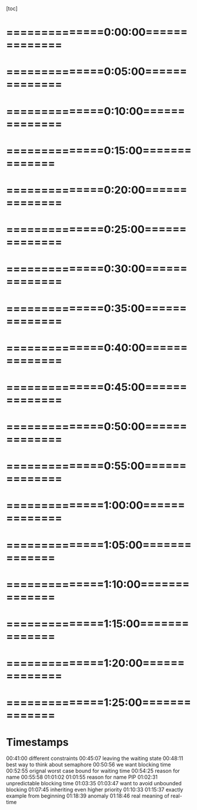 <!-- /home/areo/Videos/Einführung_in_Embedded_Systems/Introduction_to_ESE_2022_12_13_08_14_17-H__Pd4GYm6s.mp4 -->
<!-- /home/areo/Videos/Einführung_in_Embedded_Systems/_Introduction_to_ESE_2022_12_13_08_14_17-H__Pd4GYm6s_imgs -->
<!-- /home/areo/.config/mpv/mpv.conf -->
[toc]
# ==============0:00:00==============
<!-- - `00:00:00`: the. -->
<!-- - `00:00:20`: the. -->
<!-- - `00:00:40`: the. -->
<!-- - `00:01:00`: the. -->
<!-- - `00:01:20`: the. -->
<!-- - `00:01:40`: the. -->
<!-- - `00:02:02`: recording in progress the morning. -->
<!-- - `00:02:11`: the welcome to the east a lecturer isn't embedded systems will finish a rhythm scheduling today and start with the ship's owner shared shared resources. -->
<!-- - `00:02:24`: the brief announcement next week i can only give the lecture virtually on soon i cannot be here in cyborg next week. -->
<!-- - `00:02:35`: so i will post the same link on an alias. -->
<!-- - `00:02:39`: next monday at the latest one. -->
<!-- - `00:02:43`: and exercises and i had a chat with the the tutors and they reported that there's very little time to or there's not enough time to discuss the solutions and also go through the task of the next exercise sheet so we will no longer introduce the next exercise. -->
<!-- - `00:03:03`: sheet but we will of course. -->
<!-- - `00:03:05`: go through the the solutions and you can you can ask questions. -->
<!-- - `00:03:10`: also we had to look at the overall schedule and it just makes more sense to not have an exercise today but rather shifted to next week and i posted this analysis last night and was on the forum. -->
<!-- - `00:03:23`: i saw no exercise today and next we will discuss the solutions of the fourth exercise sheet and to solve these exercises are some of the tasks on the fourth exercise sheet you need the material that i'm only going to present today so yeah. -->
<!-- - `00:03:41`: right so that's the plan for for next week so next week tuesday morning lecture only on zoom but the exercise of course will take place in presence with the usual recording an online stream in the afternoon next week. -->
<!-- - `00:03:56`: okay so so much about organization we still have to finish one chapter on scheduling we already discussed or one lecture about a pair of class scheduling we looked at the earliest deadline you are listed and first within and without president's constraints and last week will. -->
<!-- - `00:04:16`: looked at scheduling of carrier dick tests and when the deadlines are equal to the periods. -->
<!-- - `00:04:24`: which we also called implicit deadlines looked at rate monitoring scheduling and so it is like a special case and more generally one can do deadly monotony scheduling if the deadlines are also allowed to be less than period. -->
<!-- - `00:04:38`: and of course zdf is applicable to both involve situations. -->
<!-- - `00:04:45`: grind saw the more realistic task and in actually the real embedded systems is that you have a mix of these tasks so typically you have some interrupts and. -->
<!-- - `00:04:59`: to react to external events so these are event driven and then trigger a periodic test so you you may not know when these tasks actually or when these events arrive and the stars execute but very often you also have periodic tasks to do sensing control of that are based on strictly a periodic timer. -->
# ==============0:05:00==============
<!-- - `00:05:18`: us to ensure the correctness of the system for example. -->
<!-- - `00:05:22`: so we have to deal with with mixed assets that feature both of these types of tasks. -->
<!-- - `00:05:29`: and just here for a definition and there are two subtypes are important types of a periodic task one of them is a sporadic task and the other one is is what does a film from task and a sporadic task is one where we actually can make an assumption on on the or arrival of these of these. -->
<!-- - `00:05:49`: the events. -->
<!-- - `00:05:52`: so as we said a periodic task and arrives and this was the arrival of a task they can arrive at any time. -->
<!-- - `00:06:00`: but sometimes we are lucky and can make an assumption all we know in which environment we are going to operate so we can for example say what is the minimum distance between two consecutive events as two consecutive arises of and a periodic task and if we can define. -->
<!-- - `00:06:19`: such a lower balance on the inter arrival time. -->
<!-- - `00:06:23`: or equivalently that's the sort of an upper bound on the maximum rate of task occurrence. -->
<!-- - `00:06:31`: then we can come up with an offline guarantee up to schedule such products such sporadic trust. -->
<!-- - `00:06:40`: if we are unlucky and we cannot guarantee such a lower bound on the inter arrival time then yes we can hope for is that one such a task arrives. -->
<!-- - `00:06:52`: we can check online can i schedule the corresponding computation of this task and if so i will accept the request and executed if not i will just reject it. -->
<!-- - `00:07:06`: so you are playing guarantee if you have sexual or bond if you don't have such a law boned you can just when one such a task arrives you can execute and schedule ability tests or would you answer called an online acceptance test to check if i can accept and execute this. -->
<!-- - `00:07:26`: task instance. -->
<!-- - `00:07:28`: in order to meet etc. -->
<!-- - `00:07:30`: okay so and in in general as usual if you would like to meet all the time and constraints of the very critical tasks so these could be periodic tasks with time constraints but also a priori task the timing constraints i would like to make sure that all the same constraints of these really critical tasks are being met while trying to do the best i can. -->
<!-- - `00:07:50`: then for all the remaining dust what does it mean it means that i would like to provide an small average response time for soft and real time since so i'm trying to execute them as soon as possible without any any guarantees so that's the overall of objective of these either. -->
<!-- - `00:08:10`: ribbons that we are going to look at. -->
<!-- - `00:08:14`: okay some just for completeness and brief list of assumptions we will look at only at the tasks where the deadline is equal to the period. -->
<!-- - `00:08:24`: all periodic tasks arrive at time zero. -->
<!-- - `00:08:28`: when you boot up the system rains and then things start. -->
<!-- - `00:08:34`: a periodic tests we don't know when they arrive. -->
<!-- - `00:08:40`: but we know what is the computation time of this apparent house so this is something that that you will have to know song one such a task arrive arrives you have to know what is the execution time what's the worst case execution time what we do know when they arrive and all the tasks are fully preemptive. -->
<!-- - `00:09:00`: okay so very simple affair scheme tool to schedule a periodic and a periodic classes what we already looked at some of the previous lectures called becker on scheduling. -->
<!-- - `00:09:11`: so we assumed that all periodic tests are scheduled using red monitoring scheduling. -->
<!-- - `00:09:17`: and whenever the processor has some free time it checks whether there are any a product tasks and schedules them in the background. -->
<!-- - `00:09:30`: so whenever the processor is not busy processing hyper high priority periodic task we have to meet all the all the timing constraints the process can be used to execute a periodic task so here's a very simple example we have two periodic tasks. -->
<!-- - `00:09:50`: the first one as a period of six six x ray so this is the higher priority task because it has a lower period than than the other times to talk to which has a period of ten. -->
# ==============0:10:00==============
<!-- - `00:10:03`: to write my twenty scheduling the tasks of the shortest period good sized varieties of to one has to expert. -->
<!-- - `00:10:10`: until one has an execution time of two and tofu as an execution time of force and as we said they all arrive at the same time at time zero. -->
<!-- - `00:10:20`: so of course the higher priority task is the process of the first that executes for two time units then the who gets the processor executes for. -->
<!-- - `00:10:29`: for ten minutes in the meantime and how tour and a periodic task has arrived so this is the arrival of an apiary task in here this little number this one indicates that this pass has an execution time of one time. -->
<!-- - `00:10:44`: here it has an execute a multiple times. -->
<!-- - `00:10:48`: okay now we can just check so how how does the schedule evolve so he told toi executes four four time units then at the time six when touch was finished the next the second instance of task for one has already arrived saw this task gets the processor and it executes afterwards however desert get. -->
<!-- - `00:11:08`: there's a gap of two time units between time aids and time tim and this time is now used by veterans scheduling to process this a periodic. -->
<!-- - `00:11:21`: then it continues like this here we have another arrival it could arrive later but here in this example it's it's at time twelfth and it needs to dominance to execute then one needs to look clear when is the next gap in the schedule and it is here between sixteen and eighteen which is. -->
<!-- - `00:11:38`: just sufficient to serve as a periodic task so in this way we can very easily handle both periodic and impurity tests on the advantage of this scheme is that it's simple to understand and also very easy and easy to implement what you have to do in your implementation is basically to have to. -->
<!-- - `00:11:58`: task queues one for for the periodic task. -->
<!-- - `00:12:02`: that are surfed using rate monotonic scheduling and you have another cube of the period us so when there's an event that triggers an interrupt you put the task into this queue. -->
<!-- - `00:12:14`: and it doesn't really matter in which order your he will serve these taxes could be first come first serve or whatever. -->
<!-- - `00:12:23`: right and whenever the cpu is free your check is there's something in this cure and you execute. -->
<!-- - `00:12:31`: and what is also very nice is that the scheme doesn't change at all the execution of the periodic task so it doesn't change. -->
<!-- - `00:12:39`: when these tas stardom when they finish is just when the processes feed you use it. -->
<!-- - `00:12:46`: so these are the advantages that the disadvantages is that the response time of the periodic apiary task can be extremely long so there might be very very little gaps in the schedule if you have a lot of periodic tasks executed with a high computation load you may get every hundred time units. -->
<!-- - `00:13:05`: just an example one free time unit to serve and in a periodic request so these requests may then have to wait up to one hundred time units until they are actually searched. -->
<!-- - `00:13:17`: so that's that's a disadvantage you'll have get very long response names for these events. -->
<!-- - `00:13:26`: so to improve on this. -->
<!-- - `00:13:29`: people looked at many many other schemes that were just going to look at two more of the schemes in which are also quite intuitive and simple to understand and the idea of the of the of the pointing server is essentially to define an artificial periodic task so you have your usual periodic. -->
<!-- - `00:13:48`: last in the system and we defined one more task. -->
<!-- - `00:13:53`: and when this task gets the processor the task pilots or checks whether there are any pending a paired requests and if the and if there are any pending requests and that the computation time that is allocated to this task is used to serve these air periodic. -->
<!-- - `00:14:13`: request so this is essentially what is also written year and a bit more verbose way so we introduce a special task it's called polyester task ps and the name calling just comes from the cave when this task gets the processor it pilots it checks whether there any pending a periodic requests. -->
<!-- - `00:14:33`: as in this task is scheduled or has a has a given period tears. -->
<!-- - `00:14:40`: and it has a computation time cs and this computation time series this is essentially the budget or the capacity of this server. -->
<!-- - `00:14:48`: so how much of the processing times. -->
<!-- - `00:14:52`: am i am willing to dedicate to a periodic task. -->
<!-- - `00:14:58`: okay and this this task and all the other period carcillo system are just scheduled equally using redmond and twenty schedule. -->
# ==============0:15:00==============
<!-- - `00:15:10`: and the very nice thing is that this ts the period of this falling server task can be used or can be adjusted depending on the application requirements so i may have i may want my a periodic requests my events are handled within a certain time you a time interval. -->
<!-- - `00:15:28`: on average i can choose this this period depending on this requirement. -->
<!-- - `00:15:38`: so advantages it approves average response time and disadvantages is that you may also you will you still have to wait until this server task scheduled saw let's look at an example and everything will become much more clear so it's and again we have to pay. -->
<!-- - `00:15:55`: great task now a slightly different parameter sought to task to one as an execution time of one and a period of four. -->
<!-- - `00:16:03`: and to tour and executing him have for too little longer and. -->
<!-- - `00:16:09`: a period of six sought to once again our highest priority task and now we introduce one more period task our polling silver task yes and we assign it a budget or computation time of two end a period of five. -->
<!-- - `00:16:29`: so when you just look at at the period one has four to two her six and this peninsula has has five so this p s has has an intermediate priority and it has an intimate so it has a lower priority than to one but it has a higher priority than top two. -->
<!-- - `00:16:46`: and this task is now scheduled so all these these three tasks for one to two and this one ps task on our scheduled using rate monotonic scheduling. -->
<!-- - `00:16:57`: all this task arrive at time zero as we said in the beginning. -->
<!-- - `00:17:02`: and which one gets the processor the highest priority task and this is in this case to one because it has the lord's appearance or to one executes afterwards the peninsula task is to process them but here at this point in time no if a periodic requests have arrived saw the tire. -->
<!-- - `00:17:22`: task just suspends itself and says oh okay i don't have anything to do. -->
<!-- - `00:17:27`: please use the cpu for the other periodic task so this is what happens here at time one. -->
<!-- - `00:17:34`: it could execute for two time units but it says no i'm not going to execute because there are no pending there no. -->
<!-- - `00:17:43`: a periodic task spin and therefore to to get the process and executes. -->
<!-- - `00:17:50`: now we have an arrival here of a periodic requests with the computational demand of two timers. -->
<!-- - `00:17:59`: but. -->
<!-- - `00:18:04`: this one here. -->
<!-- - `00:18:07`: needs to execute first. -->
<!-- - `00:18:12`: and no it is here we have the arrival of the second insert of taiwan. -->
<!-- - `00:18:19`: and then here the second instance of the pulling to the task arrives so here at at this point in time the cpu is dedicated to this bs task. -->
<!-- - `00:18:30`: and now it sees okay i need to execute something for two time units so it does exactly this it uses all it's capacity to serve the pending a product request. -->
<!-- - `00:18:45`: right and then the whole thing here a continuous year we have a new arrival. -->
<!-- - `00:18:51`: and this actually leads to him too in preemption it leads to an unknown this one vessel it does when listening to a branch near we have a preemption because the one preamps to two and afterwards. -->
<!-- - `00:19:04`: this one here gets again the processor and be served as a project request. -->
<!-- - `00:19:10`: again here note that this a periodic request only has a computation and demand of one time and so the cpu executes here at this point in time for one time unit. -->
<!-- - `00:19:22`: to serve as a periodic request but afterwards it says i'm done with the processing and it yep. -->
<!-- - `00:19:34`: all. -->
<!-- - `00:19:35`: the us was. -->
<!-- - `00:19:47`: which a periodic request. -->
<!-- - `00:19:52`: this one here this morning. -->
# ==============0:20:00==============
<!-- - `00:20:04`: oh yeah but it is only served here when this parody task that the p s task is again activated. -->
<!-- - `00:20:14`: this. -->
<!-- - `00:20:15`: this task here at the bottom this is our our server task and it is activated with a period of fire. -->
<!-- - `00:20:27`: so this a product request definitely has to wait until the task is again inserted into the reticule and it gets the processor then it is ok i have something to execute. -->
<!-- - `00:20:44`: yes in this task of course can also be interrupted so this is what i wanted to say so here at this point in time there's another pending request this server task gets the processor it starts to execute this a product request with a demand of two time units but right in the middle the higher priority task to one is again activate. -->
<!-- - `00:21:03`: it's sort preempts this ps task. -->
<!-- - `00:21:06`: execute someone and then only after once you can finish. -->
<!-- - `00:21:11`: okay so this is the the polling server so as you can see it improve it i think if you think about it the more you can see that this will definitely improve the average response time compared to baker on scheduling we now have this t as parameter to take into account all application requirements but we still have. -->
<!-- - `00:21:30`: to wait here this request here that arrives still has to wait until. -->
<!-- - `00:21:38`: there's plenty of us actually. -->
<!-- - `00:21:41`: is activated activated again. -->
<!-- - `00:21:44`: in terms of scheduled ability analysis when you'll remember we had such a such a formula and an efficient skating ability test for our him and this can be straightforward the extended so we now have one more task so instead of interest we have endless one task. -->
<!-- - `00:22:01`: which is just plucked into the right side of this of this formula and here on the left side we have a have a higher utilization so this is the utilization of our normal periodic task and we just have to add dear processor utilization of the server task. -->
<!-- - `00:22:17`: so yeah this way we get one sufficient skill independent test. -->
<!-- - `00:22:25`: okay so. -->
<!-- - `00:22:29`: this was about and now let's let's round it let's get get to this one this point that we may have a firm task. -->
<!-- - `00:22:48`: so at some point in time some a parodic request arrives and we now need to check online at this time instance where we can accept what i have to reject this apparently quick request and we have to rejected if we cannot schedule. -->
<!-- - `00:23:04`: the computation of this task within within it's deadline. -->
<!-- - `00:23:09`: and when can we actually accept such a such a task warrior what is the schedule ability or condition and if we assume that the that that the computation time of this a priority request year which is called c a on on the slayer so if if this computation time. -->
<!-- - `00:23:29`: is less than or equal to the budget of the server. -->
<!-- - `00:23:33`: which means that once the. -->
<!-- - `00:23:37`: so this year means so. -->
<!-- - `00:23:41`: this means that once the the task is the processor it can it can completely if serve it can fully serve the periodic requests within one activation. -->
<!-- - `00:23:54`: then it is it is very clear that in the worst case. -->
<!-- - `00:24:00`: one of her daughters. -->
<!-- - `00:24:05`: so let's say this is the periodic our periodic server task ps rain. -->
<!-- - `00:24:12`: and in the worst case this a periodic request year arrives just after this this peninsula task. -->
<!-- - `00:24:23`: it has suspended itself man so here the task gets to cpu the server task but it sees there is no air periodic requests pending so just freeze freeze the procession. -->
<!-- - `00:24:37`: remember this this happened here attainments this one. -->
<!-- - `00:24:42`: so it says i don't have anything to execute and shortly afterwards this a periodic request arrives then we have to wait. -->
<!-- - `00:24:53`: for one entire period of this summer task. -->
<!-- - `00:24:59`: until it can be served. -->
# ==============0:25:00==============
<!-- - `00:25:02`: and in the worst case it sir. -->
<!-- - `00:25:06`: in in the worst case we have to. -->
<!-- - `00:25:10`: yeah we have to wait for godot know exactly when it's actually going to execute so in the worst case it just executes you. -->
<!-- - `00:25:18`: so it it it's another. -->
<!-- - `00:25:22`: yes. -->
<!-- - `00:25:25`: right so so this this polling center task could be delayed or blocked. -->
<!-- - `00:25:29`: by some a higher priority task and it's blocked unto him. -->
<!-- - `00:25:38`: saw in the worst case it can take this along with her. -->
<!-- - `00:25:49`: and therefore the skating ability is guaranteed if this condition is holds close to the deadline is less than or equal. -->
<!-- - `00:25:57`: so if the deadline is sometime here after tunes. -->
<!-- - `00:26:11`: then i can execute. -->
<!-- - `00:26:14`: this or surface a periodic requests within the venus timing string. -->
<!-- - `00:26:19`: now here is slightly more complex formula if the computation time of this a periodic request is higher than the silver budget. -->
<!-- - `00:26:29`: which means i need multiple instances of the silver task to fully serve the impurity request in this case i still need to wait in the worst case one entire period but then i need multiple instances of the tasks. -->
<!-- - `00:26:46`: who serve one parent request. -->
<!-- - `00:26:50`: and how many instances of this tasks of it as anita can be convoluted can be computed like this see a debate in the ceiling. -->
<!-- - `00:27:00`: times the period of the task. -->
<!-- - `00:27:06`: and again this is only as sufficient and i will add this to the science it's only a sufficient skating ability condition because you don't know when exactly it's going to be solved. -->
<!-- - `00:27:17`: okay so this was so just to recap. -->
<!-- - `00:27:22`: we introduced an artificial periodic task with a given budget and period that serves a periodic requests when something has been so this is one way to do it and to reduce the. -->
<!-- - `00:27:37`: average response time but as we said in the worst case you still have to wait quite some time until. -->
<!-- - `00:27:45`: these requests i actually served. -->
<!-- - `00:27:49`: and there's nowhere the last item that we are going to look at is called total bandwidth server and in one sentence the main goal or idea of this algorithm is stood one is to dedicate the the processor or like the full bandwidth of the server to the processor immediately off. -->
<!-- - `00:28:08`: after the arrival of such an impurity request saw salih you're you're trying to serve this a periodic request as soon as possible so you need you don't have to wait until the year you're trying to executed as soon as possible so that is the very high level idea of this total. -->
<!-- - `00:28:29`: bandwidth so and it's called totaled and the surfer because you are trying to give the total denver the full capacity of this of the server of the server task tool to the a periodic request. -->
<!-- - `00:28:42`: and here we are not no longer looking at red monotony scattered them we are looking at cdf so tasks are being scheduled using edi ef and when in a periodic request arrives when the cave impurity can request arise we assign it. -->
<!-- - `00:29:00`: a certain deadline and the stair landing is computed using this this former i will explain the formula later. -->
<!-- - `00:29:11`: so whenever such a request arrives here let's start over from the menu. -->
<!-- - `00:29:27`: requests arise when a certain computation time. -->
<!-- - `00:29:31`: see snake hair. -->
<!-- - `00:29:34`: ck suitcase could get some sleep. -->
<!-- - `00:29:38`: and then we compute. -->
<!-- - `00:29:42`: what should be the absolute death deadline of this ask using the formula. -->
<!-- - `00:29:52`: and this request is then inserted into the ridicule like any other task in the process of schedules distance using the earliest loafers to either of them. -->
# ==============0:30:00==============
<!-- - `00:30:10`: again now instead of having a sort of server budget. -->
<!-- - `00:30:16`: oh which was crunchier we called it a t tier people what was see us right see us here we are soldiers was like an absolute number antagonists you we have utilization factor. -->
<!-- - `00:30:30`: a fraction of processor time that is. -->
<!-- - `00:30:34`: available for for serving a product has caught us. -->
<!-- - `00:30:39`: okay so that's basically all or request the rice you compute the deadline on online on the flyer and then the task is handled like any other task in the system using alias. -->
<!-- - `00:30:56`: yeah and this this can be easily implemented with very low overhead and yup it's sort of tries to serve these a product requests or is it sort of leads to the fact that this a product requests are served as soon as possible and it can massively reduce the average response time that's that. -->
<!-- - `00:31:13`: dear that's the main advantage so let's let's look at a concrete example so we have two periodic tasks to one in toronto. -->
<!-- - `00:31:23`: computation time was three and a period of six. -->
<!-- - `00:31:27`: and here at toto as a computation time of two and a period of it right and here we have our a a priority request. -->
<!-- - `00:31:39`: initially i saw which task is the process of first year it's the the task with the with the earliest deadline so this is how one so to one gets the process at time zero and it executes. -->
<!-- - `00:31:56`: afterwards know at time time three we have the arrival of an apiary request and it has a computation nil demand of one time units or now at time three we have to compute the the deadline. -->
<!-- - `00:32:10`: the formula was the maximum of the year. -->
<!-- - `00:32:15`: deadline of the period instance of the previous a periodic request and the release time of the periodic request. -->
<!-- - `00:32:27`: saw maximum between this or initially it is zero so this this one is serious so you just take the maximum of zero and the arrival time of a periodic request so we have to take the maximum of zero and three. -->
<!-- - `00:32:41`: it's just just free. -->
<!-- - `00:32:56`: and then the formula says it's the computational demand of the year or a product request divided by the server utilization your server utilization factor of of the server so this is see one. -->
<!-- - `00:33:12`: so it's one divided by zero point two five. -->
<!-- - `00:33:16`: so zero point two five years is near the bandwidth that we are willing to. -->
<!-- - `00:33:22`: dedicate to to the soul. -->
<!-- - `00:33:26`: and this of course is three plus four saw. -->
<!-- - `00:33:32`: the deadline of that we compute for for the first a periodic requests the sentiment. -->
<!-- - `00:33:39`: and because this deadline is earlier than the deadline of total. -->
<!-- - `00:33:45`: the cpu is immediately dedicated to this a periodic request. -->
<!-- - `00:33:53`: and only afterwards it executes toto. -->
<!-- - `00:33:56`: sure you can always ask. -->
<!-- - `00:34:07`: and it's here written on on the first sled so on. -->
<!-- - `00:34:11`: so that's that's the general formula and by definition the zero is zero. -->
<!-- - `00:34:20`: and if we want to compute d one. -->
<!-- - `00:34:25`: so it's it's a dk is a d of d it's red. -->
<!-- - `00:34:33`: so it's that stood another example for us or for the second arrival yet it's a computationally mind of two swords two divided by zero point two five and again we have to take so now we can look at it you have to take the maximum. -->
<!-- - `00:34:48`: the maximum between the arrival time of the of the periodic request and the previous deadline so which one comes later and of course again it's the arrival time is later it's it's now it's nine grand. -->
# ==============0:35:00==============
<!-- - `00:35:02`: right right. -->
<!-- - `00:35:04`: so it is a nine plus plus eight it's two divided by one fourth thoughts. -->
<!-- - `00:35:11`: at seventeen. -->
<!-- - `00:35:17`: and then you just yeah i mean to to see when this is actually surfed you'll just have to look at the df saw which task has the earliest deadline and you would see that it's only on yourself here and here let's look at this instance and some bit bit more interesting. -->
<!-- - `00:35:34`: it arrives at time fourteen and again we have to town take the maximum between the arrival time and the deadline of the previous previous. -->
<!-- - `00:35:46`: instance. -->
<!-- - `00:35:48`: so which one is is greater it is now dear previous deadline is no greater so here we have seventeen plus. -->
<!-- - `00:35:58`: four is twenty one. -->
<!-- - `00:36:01`: so for because again we have a computation of demand of one. -->
<!-- - `00:36:08`: divided by zero points now. -->
<!-- - `00:36:12`: sport. -->
<!-- - `00:36:16`: not that. -->
<!-- - `00:36:19`: not that difficult i think yeah so to rubber rubber neat and and and. -->
<!-- - `00:36:25`: and idea i think. -->
<!-- - `00:36:28`: fucking. -->
<!-- - `00:36:31`: right so now you can also understand the advantage because it's really shown in the example on that the toilet of the server is immediately assigned to it whenever possible so here it is really immediately assigned you it has to wait slightly red and then it's again served here it's it's also has a very small awaiting. -->
<!-- - `00:36:50`: time until it's actually soft saw it on average reduces the response there. -->
<!-- - `00:36:56`: for a periodic request. -->
<!-- - `00:37:00`: yeah and i wanted to say a few words about the formula but i think i'm going to skip it for a forum for timing reasons. -->
<!-- - `00:37:09`: where does this where where does this formula come from. -->
<!-- - `00:37:24`: very briefly. -->
<!-- - `00:37:29`: let's say this is the deadline of the previous task ends of the previous paragraph the students then then of the next one. -->
<!-- - `00:37:39`: then the. -->
<!-- - `00:37:41`: the. -->
<!-- - `00:37:43`: time the processor is dedicated to serving this request here somewhere in the minutes. -->
<!-- - `00:37:52`: must be smaller than the. -->
<!-- - `00:37:55`: then the budget then the server utilization. -->
<!-- - `00:38:00`: saw. -->
<!-- - `00:38:02`: just him. -->
<!-- - `00:38:04`: so now we are going to compute the length of this interval dk when his detainment dk manners once so that's the length of his insulin divided by how much time we actually need to need to execute. -->
<!-- - `00:38:19`: in this in order to be a feasible schedule must be less than or equal to the fraction that that we. -->
<!-- - `00:38:28`: the portion of processor time that the gift talk to the server. -->
<!-- - `00:38:33`: and if we. -->
<!-- - `00:38:35`: want to maximize this we just use equality. -->
<!-- - `00:38:40`: to give it the total bandwidth. -->
<!-- - `00:38:46`: and all you can do something simple. -->
<!-- - `00:38:51`: calculations here you get to this form an anti clean minus one ckd made by the summer budget so that that's already very very similar tool to this formula here and now you can just notice that the next task instance may not arrive. -->
<!-- - `00:39:09`: five immediately after saw the arrival may not be immediately or at right at this at this deadline it could also be a little bit later. -->
<!-- - `00:39:20`: at time arcade. -->
<!-- - `00:39:23`: and this is why we then take the maximum here so we take the later one. -->
<!-- - `00:39:28`: in order to assign the full bandwidth to the sun. -->
<!-- - `00:39:32`: to the server. -->
<!-- - `00:39:36`: okay so that's that's just you just just the intuition and the scalability test test this is also very straightforward extension of the necessary and sufficient scalability test with a head for a df and implicit deadlines or this only holds when the deadlines are equal to an appearance which is an assumption. -->
<!-- - `00:39:54`: we make here and yeah just that the the portion of processing time they'd be assigned to two serving parodic task and plaster fraction of processing time that be assigned to the server must be less than or equal to one and if this is satisfy them stephanie. -->
# ==============0:40:00==============
<!-- - `00:40:14`: it's canada. -->
<!-- - `00:40:17`: okay so this concludes the long chapter on real time real time scheduling and there are plenty of tasks on the next exercise sheet on the on the fourth one only some of them are sort of. -->
<!-- - `00:40:33`: mandatory there are several optional ones and but i would recommend tool to look at them especially before the exam just to just to practice a bit more. -->
<!-- - `00:40:47`: okay. -->
<!-- - `00:40:48`: sort of. -->
<!-- - `00:40:50`: at the very beginning of the year real time scheduling chapter we looked at we had timing constraints then we had these presidents constraints and we had a resource constraints. -->
<!-- - `00:41:02`: and now we're essentially talking about resource constraints so of course you'll have to as a task have to use some resources and very often might have noticed nieto the same reasons very simple example is the cpu. -->
<!-- - `00:41:22`: and there could be certain data structures certain memory area species peripheral devices so these are all resources that may be shared across multiple. -->
<!-- - `00:41:34`: toss a periodical curtis and very often and these resources can become can end up in an inconsistent state when medical tasks are operating on them in and bury unc an uncontrolled way at the same time. -->
<!-- - `00:41:53`: so when pass may start to and. -->
<!-- - `00:41:58`: modify some entries in a data structure then another takes over and it's a complete mess saw what you know also from other lectures i think operating systems and so on that one would like to earn. -->
<!-- - `00:42:13`: using mutual exclusion i saw only a give make sure that only one task operates on a shared resource at any given time and you want to or have to guarantee this. -->
<!-- - `00:42:35`: one way is tour. -->
<!-- - `00:42:38`: very simple but also rather stupid way is to just this allow any preemption or disable interrupts then you can be sure that you will never be interrupted or was somebody else jumps in and takes over. -->
<!-- - `00:42:52`: but they are much more elaborate conceptions such as semaphores or utexas that can be used talk to it chieftains. -->
<!-- - `00:43:03`: so when for example the currently running task tries to access a shared resource an exclusive resource that is secured or locked by a semaphore. -->
<!-- - `00:43:15`: and the semaphore is already taken by by it and another task then this task will be will be blocked solid this tasker switches from running into the weight state and it waits. -->
<!-- - `00:43:26`: it is blocked until the semaphore is again released. -->
<!-- - `00:43:32`: and when this happens. -->
<!-- - `00:43:35`: the task in us again the the ridicule and then it can try to acquire the semaphore and excess then shed research. -->
<!-- - `00:43:47`: so in more general terms when you have a shared shared resource in arcade and you have to toss then each of these resources resources must be secured by a dedicated semaphore escape. -->
<!-- - `00:44:01`: and if before. -->
<!-- - `00:44:04`: one of the tasks can access or use the resource it has to acquire the semaphore using weight so it sort of executes this this made primitive weight as k to signal hey i want to access the resource and when it gets to acquire the the the semaphore it can use the resource and wanted. -->
<!-- - `00:44:24`: finished using the resource it executes the signal primitive here to give the similar phobic. -->
<!-- - `00:44:34`: in this way you are sort of in under these critical sections where you can be sure that you have you as a task having exclusive resource. -->
<!-- - `00:44:42`: exclusive access to to the resource. -->
<!-- - `00:44:47`: and what is written here below is what i what i already own or he said before so when run it as executes the weight primitive on the locked semaphore saw some other task is already working on the resource then it enters the wasted until another task executes the signal print. -->
# ==============0:45:00==============
<!-- - `00:45:05`: and when it has leaves the waiting state it doesn't go into the running state so it doesn't go from waiting to ram it it is put into the ridicule and only if it is the highest priority task at that specific time it gets again the processor it can try to get the semaphore by executing. -->
<!-- - `00:45:25`: wait primitive and then it can use. -->
<!-- - `00:45:29`: use the resource so that's like the general what like the basic mechanism when you want to protect extroverts of resources using simple forms. -->
<!-- - `00:45:42`: sure. -->
<!-- - `00:45:50`: are. -->
<!-- - `00:45:52`: you have made the task here in this example you have to task and it's just you can think of it there's now an example maybe it becomes clear when when when we go go go go for the example. -->
<!-- - `00:46:06`: saw it chester as an example of two or three slates on the free autos saw their free autos offers and primitives to disable entrance and this of course can be used to make sure that you have exclusive access to to a resource that's called task into critical then everything is this. -->
<!-- - `00:46:26`: abled and you can execute but of course yours should uses very rarely and only for very short portions of your code because it will block. -->
<!-- - `00:46:37`: and yet interrupt him entrance. -->
<!-- - `00:46:42`: most of sophisticated one is also in free autos you have your taxes are various special kind of semaphore and we will we will go go go for the for example let's go through the example so here you have to set the mutex so you have to semaphore and the this red ball. -->
<!-- - `00:47:01`: here's a selector it it's a token and a task can only access this shared resource this is a blue star year when it has the token. -->
<!-- - `00:47:14`: so therefore this this task needs to execute semaphore for take. -->
<!-- - `00:47:18`: and since the semaphore is not yet taken it can actually get the semaphore and now it can start to access the resource now via in this example task b also wants to access this shared resource so it also executes semaphore take but of course it's already taken so therefore this task interest the. -->
<!-- - `00:47:38`: rating state so that's why it gets grey here so it is put into the waiting state it is blocked because the semaphore is already taken. -->
<!-- - `00:47:47`: then at some point as as just done it has finished an executing or using the resource so it gives back the seller for this token by executing its semi forgive so it gives us emma fullback. -->
<!-- - `00:48:02`: and this will eventually activate a task be it actually gets the semaphore and no one can. -->
<!-- - `00:48:10`: so yeah i think it's easiest to think of a semaphore using this this talking and you can only access the resource when you are the holder of this token. -->
<!-- - `00:48:27`: okay that's just dumb sir howard would look like in code you have to wake and create this the semaphore. -->
<!-- - `00:48:33`: in your main program for example here two tasks are created that would like to access the same shared shared resource and before they can access the shared resource each task needs to execute semaphore take and afterwards similar forgive so this could reside in such an execution function. -->
<!-- - `00:48:53`: so this is how you could do this in free autos but there are other ways as well. -->
<!-- - `00:49:01`: okay so what's what's now the problem one of the problems is with shared resources is what is called priority inversion and and why would introduce introduced the problem is unknown so let's look at a at a very concrete example again we have the same picture from before we have to talk to tasks to one into the toilet would like to use. -->
<!-- - `00:49:21`: the same resource arcane. -->
<!-- - `00:49:24`: and we just assumed that a taiwan has a higher priority than the tattoo for example because it has a shorter period and preemption is a lot so what happens now when we use semaphores and let's assume that talk to two arrives before to one so it gets the process of first and normally execute. -->
<!-- - `00:49:44`: at the at some point in time here tau tool would like to exceed use use the resource saw it it executes wait. -->
<!-- - `00:49:55`: and begins to use the resource so it is inside it's critical section. -->
# ==============0:50:00==============
<!-- - `00:50:02`: and while it is inside the critical section. -->
<!-- - `00:50:06`: the the higher priority tasks are one arise so this task gets gets the process because it has the higher priority why are the other one is actually inside it's critical section. -->
<!-- - `00:50:19`: this is all science so it starts to execute and now something interesting happens here at at time one because now also taiwan would like to use the resource but of course it cannot because it cannot get get the semaphore they cannot get to get this token. -->
<!-- - `00:50:36`: and this essentially means that this task enters the waiting state. -->
<!-- - `00:50:42`: it is blocked. -->
<!-- - `00:50:45`: and the lower priority task to tool gets again the processor and can finish it's critical section and only afterwards to one can access the resource and so on. -->
<!-- - `00:50:57`: so this this blocking time here is what we want. -->
<!-- - `00:51:02`: right we don't want that to one exorcise the resource wild or two is operating on on the resource so this is a blocking time that we we we we definitely need. -->
<!-- - `00:51:18`: so let's now it it's a busy slate i know but let's go through it. -->
<!-- - `00:51:25`: now let's let's say we instead of two tasks we have no three three tasks and taiwan has the highest priority of taught who has the second highest rated intermediate variety and so three has the lowest permit. -->
<!-- - `00:51:43`: and let's assume that only tall one to three are operating on a shared resource saw again two to three arrives first it gets the processor also enters it's creating a section then cohen arrives of is exactly as before. -->
<!-- - `00:52:00`: and again it is blocked because taiwan is blocked because to three has already entered the critical section it has a similar force or to one is put into the waiting state and to three. -->
<!-- - `00:52:13`: i can. -->
<!-- - `00:52:16`: resume within it's critical section. -->
<!-- - `00:52:21`: but now interestingly tattoo to no aeration. -->
<!-- - `00:52:28`: and how do definitely gets the processor because it has a higher priority and it also gets to execute for whatever computation time it needs because. -->
<!-- - `00:52:40`: it has the higher priority and it does not need to operate on the same shared resource. -->
<!-- - `00:52:47`: so now the time the tall one is blocked gets much much longer. -->
<!-- - `00:52:55`: so here the time was essentially bounded by the length of the of the critical sexual so in the worst case to one could be blocked by the length of the the critical section of the tube. -->
<!-- - `00:53:08`: but here now it is it is it in addition blocked by it by this computation time of total. -->
<!-- - `00:53:16`: now imagine that you have a fourth or fifth or sixth task with an intermediate parity that are completely unrelated which means that they don't need to access this shared resource and all these tasks can keep blocking and blocking and blocking to one because they they always get get there. -->
<!-- - `00:53:37`: get the get the processor and to three can never finish it's critical connection. -->
<!-- - `00:53:42`: so this can essentially leads to an unbounded blocking time in taiwan never gives gets the processor back. -->
<!-- - `00:53:50`: so this is a big problem and it happens and i will have a real world example later on where where this has happened. -->
<!-- - `00:54:01`: so again this blocking time here here and here this is what we need this is unavoidable so this is it a good blocking time but this blocking time here in the middle is what is what is the problem. -->
<!-- - `00:54:17`: and it can be undaunted because this time can be unbounded or there could be other tasks that keep locking and blocking and blocking poland. -->
<!-- - `00:54:26`: okay and why is it called priority inversion because if you look at at this interval tower between t three and t six. -->
<!-- - `00:54:34`: here in this interval tall three executes to two executes again tells three so all the all the tasks with a lower priority get the processor even though taiwan has the highest perhaps he saw it sort of inverted. -->
<!-- - `00:54:51`: okay so i hope that the problem is is now is now clear and again researchers have been busy for many years coming up with many different protocols called resource access protocols toward to solve this problem with different strengths and and guarantees that they can. -->
# ==============0:55:00==============
<!-- - `00:55:10`: give in there are solutions for fixed priority scheduling dynamic priority scheduling and some. -->
<!-- - `00:55:17`: and we will just look at at two of them and yeah the basic idea is to basically win such such a spit when a task blocks one or more hampered the task it temporarily gets iron perigee so you're sort of trying soon as you're you're modifying the task varieties. -->
<!-- - `00:55:37`: in order to avoid such such such province and all the methods differ in the way they modifier that task narratives. -->
<!-- - `00:55:49`: and. -->
<!-- - `00:55:51`: again just maybe for you after the lecture when you look at it again some assumptions that you make in the following. -->
<!-- - `00:55:58`: and most importantly is this third bullet point here so each task has a nominal priority p capital. -->
<!-- - `00:56:09`: he i it's just a prairie that is assigned to the task for example using red monotonic scheduling so based on the period you assign it a given purity but then all these other rhythms will temporarily assign tasks oh when they block when they are blocked and when they blocking some other task you will assign it. -->
<!-- - `00:56:29`: a temporary priority which is called the act of parenting and we use small p i talk to you not desperate. -->
<!-- - `00:56:39`: ok yes. -->
<!-- - `00:56:41`: so very simple scheme i dunno if it's even worth to give it a name it's called non preemptive protocols so the idea is to just to to disallow any any any preemption and how can you do this you can do this by assigning whenever. -->
<!-- - `00:56:59`: a task enters a critical section you just assign it the highest priority. -->
<!-- - `00:57:05`: over. -->
<!-- - `00:57:07`: and therefore this task can never be interrupted that can never be be printed you can be sure that parity inversion will not secure. -->
<!-- - `00:57:19`: so this clearly solves the problem but it also creates an unnecessary blocking for unrelated tasks which will see them in just a minute so here again we have the exact same example from before sorry. -->
<!-- - `00:57:36`: so here we are at the example where this task this task of the intermediate priority. -->
<!-- - `00:57:42`: yeah could lead to an unbounded and blocking time and now here on the right side we use this non preemptive protocol. -->
<!-- - `00:57:54`: saw here when to three enters it's critical section it gets assigned the highest priority. -->
<!-- - `00:58:03`: this means that even though healed to once and becomes active is is activated in here to talk and will never be interrupted we're just finished executing it's prettier since. -->
<!-- - `00:58:17`: so only afterwards to tool can can start to execute and he does can access the shared resource so everything's everything's fine. -->
<!-- - `00:58:26`: so the problem is clearly served so this is the advantage of this listed here but it can lead to unnecessary blocking time and this is here shown in this example so just assumed that only told to enter three of these two tasks you would like to access the shared resource. -->
<!-- - `00:58:44`: one year to three he arrives that's execute he had enters it's critical section it gets the highest purity an hour a completely unrelated task to one. -->
<!-- - `00:58:56`: is activated with the highest priority and that is blocked even though it really doesn't want to access the shared reasons. -->
<!-- - `00:59:06`: yep. -->
<!-- - `00:59:16`: this leads us to a more intelligent oh way of doing it it's called the purity inheritance protocol. -->
<!-- - `00:59:23`: it's a long text here and i'm i'm trying not to go through through all the texts now and just focus on on the maybe you just just go onto the examiner. -->
<!-- - `00:59:46`: it's all when when a task is activated. -->
<!-- - `00:59:51`: and it is blocked by a lower priority task. -->
<!-- - `00:59:54`: then this lower priority task. -->
<!-- - `00:59:58`: gets assigned the priority of of the of the blocked task. -->
# ==============1:00:00==============
<!-- - `01:00:06`: and. -->
<!-- - `01:00:11`: so it's now. -->
<!-- - `01:00:14`: maybe maybe we just go home and go to the example then you can look and see it. -->
<!-- - `01:00:21`: so this is again our our scenario it's the same scenario that we had here and before. -->
<!-- - `01:00:29`: with three tasks and tall one to three would like to exist on the same shared resource. -->
<!-- - `01:00:40`: and. -->
<!-- - `01:00:42`: so here everything is normal. -->
<!-- - `01:00:45`: though three years into the critical section taiwan starts execute now here taiwan would like to also access the shared resource but it cannot because the three already has a symbolism. -->
<!-- - `01:00:59`: and what is happening now is that so what is so the situation now is that tall three blocks to one. -->
<!-- - `01:01:09`: because toll-free already has has a similar form. -->
<!-- - `01:01:13`: and the protocol now says that. -->
<!-- - `01:01:17`: tall three now gets gets gets the priority of tall one. -->
<!-- - `01:01:23`: so taiwan this blocked it cannot execute and therefore it transfers or transmits or now that the purity of taiwan is given two to three this is indicated here at the bottom saw initially to three has a parity of pi three and at this point. -->
<!-- - `01:01:42`: it gets assigned the nominate variety of tasks to him. -->
<!-- - `01:01:48`: so taught to three is now the task with the highest priority in the system. -->
<!-- - `01:01:55`: why does it why is it called parity inheritance particle because toth free at this point in time inherits the priority of time. -->
<!-- - `01:02:05`: okay so at time t three. -->
<!-- - `01:02:10`: tower three has the highest rating so it now continues to execute it's critical section and it has the highest priority and this means in particular that now when tower tool becomes active to kept taught how to can no longer pretend toll free. -->
<!-- - `01:02:27`: so let's go back. -->
<!-- - `01:02:31`: here went to two became active it it presented to three and we had this had this unpredictable blocking time here. -->
<!-- - `01:02:42`: and this is now effectively avoided because tall three has the highest priority in the system. -->
<!-- - `01:02:49`: so it just continues to execute and to the end of it's critical sexual. -->
<!-- - `01:02:56`: and then it's at this point in time it sees that it no longer blocks any other higher priority task thought it gets again it's original or nominate priority. -->
<!-- - `01:03:09`: and therefore now again till one is the task of the highest priority it gets gets the processor it acquires the similar for it can enter the critical section finished racing or the critical section and so on. -->
<!-- - `01:03:23`: thought this is an example that explains all of this i hope it's it's and we even have tumor to tumor examples let's go by example today maybe this is this is easier so. -->
<!-- - `01:03:35`: again this blocking here between t three ante for this is definitely needed because we don't want to talk to one gets to access the resource wired to three is already right but what we definitely want to avoid this is this unbound blocking and this is exactly what is happening here. -->
<!-- - `01:03:56`: because toll-free gets to execute because it has the highest priority here at this point in time we avoid this this this blocking time that we really don't want. -->
<!-- - `01:04:08`: fuck. -->
<!-- - `01:04:09`: we still get some blocking here. -->
<!-- - `01:04:12`: but it is bounded by the length of the critical section. -->
<!-- - `01:04:19`: hmm. -->
<!-- - `01:04:21`: right right so by doing this priority assignment and in inheritance we make sure that that the blocking time is really just just the minimum necessary if you want. -->
<!-- - `01:04:35`: and yeah you just have to work a little bit by yourself for these examples and also the exercise task and then you'll understand and all the all the all the rules and how it works as as explained on islam. -->
<!-- - `01:04:51`: so he is now a second example. -->
<!-- - `01:04:54`: again. -->
<!-- - `01:04:56`: three tas you can see the task for one operates on on the shared resource a total operates on a different resource. -->
# ==============1:05:00==============
<!-- - `01:05:07`: it's called b or abi and to three it's a really crazy task it operates on both resorts in a in a nested nested way. -->
<!-- - `01:05:18`: so. -->
<!-- - `01:05:19`: what happens you know so tall three becomes active starts to execute and it enters the critical section in order to work on an resource aid. -->
<!-- - `01:05:29`: and then nested inside this critical section as of now is really crazy it also starts to work on this other shared shared resource was a pretty complicated piece of code i guess. -->
<!-- - `01:05:43`: thirty it interrupts the processing and here at this point in time though two would also like to excess resource b. -->
<!-- - `01:05:54`: but of course it it cannot so to three or blocks total. -->
<!-- - `01:06:00`: what is now happening with the priorities now the priority of todd who is transferred or transmitted two to three to three inherits the priority of total. -->
<!-- - `01:06:14`: and this is exactly showing him saw the nominal prayers or initially the protea of tasks or three years p three it's nominal priority and yet at this point it inherits the priority of tasks thoughtful. -->
<!-- - `01:06:30`: now tossed to one arise it has a higher it has the highest protein saw it interrupts the task. -->
<!-- - `01:06:39`: it gets the processor and here now it wants to operate on resource a which is also not possible because to three has already entered this critical section. -->
<!-- - `01:06:50`: and now tasked to three inherits this parity it inherits the priority of their it and inherits the highest priority of all the tasks of the blocks. -->
<!-- - `01:07:05`: so he'll it here up to here it was only blocking taught to to saw it gets gets the priority of fast title but here it starts to also blocked our one so it inherits the priority of us to one. -->
<!-- - `01:07:19`: yeah when it gets gets to execute. -->
<!-- - `01:07:24`: and it also keeps keeps this priority even though it finishes. -->
<!-- - `01:07:29`: and is finished with with resource b because it is still blocking tossed or one which would like to access resources so he keeps the same priority afterwards it goes back and. -->
<!-- - `01:07:41`: the skin finishes. -->
<!-- - `01:07:43`: so it's a slightly more complicated complicated example where you see that it does not always come going back to the enormity of priority it can also inherit the priority of a higher to the blocks. -->
<!-- - `01:08:00`: good example. -->
<!-- - `01:08:05`: what do we have you know we have that tawang is only operating on resource am to three on resource b be total was no idea nor the crazy concept that would like to access for resources. -->
<!-- - `01:08:23`: what is happening. -->
<!-- - `01:08:26`: he had enters critical section four b then to toss once. -->
<!-- - `01:08:32`: skins activated and enters his critical section on air. -->
<!-- - `01:08:38`: now because toto is a crazy task it would also like to operate on be right in the middle so here at this point in time. -->
<!-- - `01:08:46`: tall three blocks to two. -->
<!-- - `01:08:54`: right. -->
<!-- - `01:08:56`: tower three is already operating on b. -->
<!-- - `01:09:00`: and to tour here at this point in time at time t two would also like to work on b. -->
<!-- - `01:09:09`: it is it is blocked by a toll toll free because toll-free had already has the top and has to is semaphore so therefore. -->
<!-- - `01:09:17`: there are three inherits the parity of total does is shown here and it gets gets a higher priority gets a parody of task total. -->
<!-- - `01:09:27`: then everything continuous an hour to one becomes active and it's at some point in time at time t for it would like to work on resource a. -->
<!-- - `01:09:42`: but the total was already working on resources. -->
<!-- - `01:09:46`: so not now. -->
<!-- - `01:09:49`: tall one is blocked by it all too. -->
# ==============1:10:00==============
<!-- - `01:10:01`: so what is the situation at the four. -->
<!-- - `01:10:04`: eighty four we have it. -->
<!-- - `01:10:11`: our three. -->
<!-- - `01:10:13`: blocks. -->
<!-- - `01:10:16`: how to write end. -->
<!-- - `01:10:22`: through it all. -->
<!-- - `01:10:24`: blogs. -->
<!-- - `01:10:27`: one. -->
<!-- - `01:10:31`: right. -->
<!-- - `01:10:34`: so at this point in time here at t four through two inherits the purity of. -->
<!-- - `01:10:42`: owens. -->
<!-- - `01:10:44`: so the active variety of tasks to tour so this letting out the small pie is set to the nominal authority of the hostile ones. -->
<!-- - `01:10:54`: but because to two to three blocks to total. -->
<!-- - `01:11:01`: the active parity of task total. -->
<!-- - `01:11:12`: is. -->
<!-- - `01:11:14`: assigned the activity. -->
<!-- - `01:11:18`: of that total which is then equal to the nominal authority of castile once. -->
<!-- - `01:11:26`: so this is what what what what is written here again so we have this set sort of. -->
<!-- - `01:11:32`: interesting blocking the tower three blocks tall tool or two blocks to one and therefore talk to three inherits the priority of hostile ones. -->
<!-- - `01:11:45`: this is also shown here so it gets gets the highest priority and this is needed if you work through other examples in order to avoid this this unbounded interference proper. -->
<!-- - `01:12:00`: okay so this is this happens happens patterns are furious or these these apparently inversions are very frequent i've also seen it in my own research and kept me busy for for many days to find find the bug and but i didn't work on the mars pathfinder and. -->
<!-- - `01:12:18`: and which was like a mission in the nineties i think they sent us this robert morris and it's it's and it's and it's very sophisticated embedded system if you want. -->
<!-- - `01:12:29`: and yeah they they had some at some strange strange box in the beginning of this of this mission saw a few days into the mission nominal have started gathering in the space of begin explaining to the system receives. -->
<!-- - `01:12:45`: so it was it was constantly resetting itself and of course it could not acquire any any daytime during utah this system system resets. -->
<!-- - `01:12:57`: so they then investigated this and the suffer that was running on on the mars pathfinder was provided by the ex-works it's accompanying already mentioned this company and now look at look at sir let's look very briefly at the at the architecture of the system so this this pathfinder contains an information bar. -->
<!-- - `01:13:17`: which you can think of as a shared memory area so this is like a shared shared resource that is used for passing information between different components of the spacecraft towards it some shared resource that is used to exchange data between different components and in his in the system. -->
<!-- - `01:13:38`: so now we get to look at the priorities of of the different components or the batman management task ran frequently with a high priority to move certain kinds of data in and out of the information bus access to the bus are synchronized with mutual exclusion saw exactly what we looked at so some. -->
<!-- - `01:13:55`: zen are forced to use the exact same conference sec dissect same concepts and there was one task this bus management hosted had the highest highest authority. -->
<!-- - `01:14:07`: so highest priority was the retrieval of data from the shared memory from this information pass. -->
<!-- - `01:14:14`: then they also gathered some meteorites logical data. -->
<!-- - `01:14:20`: less important less frequents or pedder lower priority has had the lowest priority. -->
<!-- - `01:14:27`: and then there was also a medium priority tasks needed for communication. -->
<!-- - `01:14:34`: and if the base station on the phone. -->
<!-- - `01:14:38`: some them. -->
<!-- - `01:14:41`: with the earth i guess. -->
<!-- - `01:14:43`: so we have basically three activities a higher priority retrieve data from the shared memory medium communication task and lowest priority to collect some humidity temperature or whatever data from from months so it's all sort of them naturally given priorities depending on the urgency or importance. -->
# ==============1:15:00==============
<!-- - `01:15:03`: of these of these tas. -->
<!-- - `01:15:05`: and desert as a paper that you can read and it's just some some text that i copy pasted and thought. -->
<!-- - `01:15:13`: just a bit more more details and they're very interesting pieces here so the long running communications task with this intermediate parity. -->
<!-- - `01:15:26`: so it as we said here it has the intermediate purity. -->
<!-- - `01:15:31`: this one. -->
<!-- - `01:15:32`: oregon would prevent it from running consequently preventing the blocked pass information to us from running so. -->
<!-- - `01:15:41`: if you just look at it it's exactly what we had here at the very beginning. -->
<!-- - `01:15:46`: we had and we have an intermediate task within so we have a task of an intermediate charity that prevents a low priority task but this lower priority task has has already access to a shared resource and therefore keeps blocking the high-spirited so this is exactly what what has happened in this in this mission here. -->
<!-- - `01:16:06`: as explained here. -->
<!-- - `01:16:08`: in this one. -->
<!-- - `01:16:10`: on the slides and luckily they used a watchdog timer which we also discussed of your few weeks ago that would reset the processor because it saw that some task was never getting getting the process again so it was a very critical task if i used a watchdog timer to detect when it would not get the processor for some time. -->
<!-- - `01:16:30`: and this would lead to a system reset so due to the priority inversion they had the blocking and the blocking led to the watchdog timer doing the system resets. -->
<!-- - `01:16:44`: yeah. -->
<!-- - `01:16:46`: they essentially solved this problem by enabling priority inheritance so this design company. -->
<!-- - `01:16:56`: i guess that's a very good job the provision for a software update and possibilities also they could update the software on this mass pathfinder and what they did in a new patch was to enable the priority inheritance which solved the problem. -->
<!-- - `01:17:18`: how to debug and embedded systems on mars is at work in general is alright while also what we discussed in the very first lectures is very very difficult. -->
<!-- - `01:17:29`: but here it's succeeded. -->
<!-- - `01:17:33`: okay so the in the last fifty minutes or would like just like to highlight if you earn an interesting anomalies that can happen. -->
<!-- - `01:17:44`: so let's suppose you'll ever have a real time system and you did that all the scheduling you have understood all the material in the lectures and you designed everything and it works. -->
<!-- - `01:17:56`: and now i'm giving you a new processor. -->
<!-- - `01:17:59`: just because i have a lot of money i buy a buy the latest and greatest process over from arm and and i ask you the question with real-time constraints to be satisfied i mean the process of his newer it's faster why why should they should they not be satisfied or maybe this this processor has more of course. -->
<!-- - `01:18:19`: then your old processor. -->
<!-- - `01:18:24`: and what you will learn in the next five ten minutes is that just using a better processor with more cause or faster core may lead to not meeting the ricoh ri time constraints anymore. -->
<!-- - `01:18:40`: and this is sort of not intuitive and therefore it's called a nominee instead of something that you don't expect. -->
<!-- - `01:18:46`: and this is something that i really would like you to learn in this lecture that real time is not about being fast or doing things fast real-time is really meeting meeting timing constraints and just doing something faster because you for example have a faster processor doesn't mean that you can still meet the written constraints. -->
<!-- - `01:19:05`: so in the media and if you talk to other processor processes professors in the department they may think about real time as doing things fast but that's that's not our understanding of of return. -->
<!-- - `01:19:19`: so when there are other anomalies or just look at when you look at cash's pipelines and speculative execution you have similar anomalies but we will look at some scheduling elements. -->
<!-- - `01:19:33`: just buy buy buy a few examples. -->
<!-- - `01:19:36`: so here is is the first example. -->
<!-- - `01:19:39`: i. -->
<!-- - `01:19:40`: we have two tests to wanting to talk to one has ai operating. -->
<!-- - `01:19:47`: and. -->
<!-- - `01:19:49`: both need to excess as before they have to access both the shout resources we have we have normal normal execution but right in the middle of the day they also have a critical section to access this this shed shed reasons. -->
# ==============1:20:00==============
<!-- - `01:20:03`: and if you look at the year at the upper plot here and just your your old processor you're you are able to meet meals on meet all the deadlines over here you haven't never certain execution time and we have a deadline here of between two and eight. -->
<!-- - `01:20:20`: and nine lets deadline of seven and here we have a deadline of twenty three so deadline deadline of seven. -->
<!-- - `01:20:28`: so now you're probably know what will happen so now i give you a processor that executes can execute these tasks twice as fast. -->
<!-- - `01:20:40`: what will happen. -->
<!-- - `01:20:43`: the situation is now the task to tours or the the arrival of the task is exactly the same so until two arrives at time zero into one at the time too so now because because it executes that twice as fast to two is already inside it's critical section. -->
<!-- - `01:21:02`: then talk to one gets the process on business as the higher priority but now it is blocked here it is blocked because to three already has says the locket has a semaphore so it keeps executing in it's own in it's critical section so it delays the execution of tor one to the point that it misses it. -->
<!-- - `01:21:20`: dinner. -->
<!-- - `01:21:23`: so if you have shared resource resources and you usually have shared resources in your system and you just use a faster processor be aware that this can lead to a deadly since this means that you may have to adjust your your schedules on him. -->
<!-- - `01:21:41`: timing constraints. -->
<!-- - `01:21:48`: okay now we're. -->
<!-- - `01:21:51`: have an more complicated example but it's. -->
<!-- - `01:21:55`: especially not that not that difficult so we have and nine or nine tasks now. -->
<!-- - `01:22:03`: ask one two three four five six seven eight nine. -->
<!-- - `01:22:09`: gear we also see the computational demand of these tasks or test to one for example experts will three time units and see nine as our task nine is really heavy tasks and it's execute for nineteen. -->
<!-- - `01:22:21`: and to make it a bit more interesting the autism president's constraints saw the task nine can only execute after tower tasks one has finished. -->
<!-- - `01:22:30`: and task five six seven and eight can only execute after tough task for his finish so these are the only presidents constraints. -->
<!-- - `01:22:40`: and now let's assume we have her and has an embedded system with earth three cause of three processes and process a one prisoner tube was a processor three. -->
<!-- - `01:22:52`: and the highest priority task is assigned to the first available processor. -->
<!-- - `01:22:59`: so let's remember we can just go go through this example so that the highest prototype is assigned to the first available presence and so what is the highest priority task so. -->
<!-- - `01:23:11`: so lower number tasks have the highest per have higher priority sought task one has has the highest priority and task nine has the lowest print. -->
<!-- - `01:23:19`: okay so the highest bravery to task gets assigned the first available processes are the highest grow the task this task one and it gets gets the first available available process and saw it just execute task one on process on one. -->
<!-- - `01:23:34`: then we still have to have available processes at that time zero so we just execute the task to hear and task three on the third processing. -->
<!-- - `01:23:48`: what do we do at the time to what is the highest priority task that is still in the reticule it is task for. -->
<!-- - `01:23:59`: and. -->
<!-- - `01:24:03`: and task. -->
<!-- - `01:24:06`: it is task for rent. -->
<!-- - `01:24:09`: and we cannot execute any other task because the task nine needs to wait for for task one and these four hear these four here need to execute once a task or four has finished. -->
<!-- - `01:24:24`: ok saw pier at this time time three are we only the only option we have is to execute a task task name and a time for it it just evolves just because task four is finished we can now start to execute these to these four tons so in this. -->
<!-- - `01:24:43`: i actually like the optimal schedule if you have three processes in in your architecture and you can see that the overall execution time. -->
<!-- - `01:24:53`: who finish. -->
<!-- - `01:24:55`: all the tass is twelfth time units. -->
<!-- - `01:24:59`: let's now assume that we have a fourth procession. -->
# ==============1:25:00==============
<!-- - `01:25:03`: so instead of three we have no four course in architecture. -->
<!-- - `01:25:11`: in the beginning it's just the same. -->
<!-- - `01:25:14`: we go by a priority in task one has the highest priority against the first processor and has torn to three tasks for. -->
<!-- - `01:25:25`: then they are all busy until the time torn at time tool. -->
<!-- - `01:25:29`: i. -->
<!-- - `01:25:31`: we now can already start to execute these because fast four is already finished so we continue with the iceberg which is if then six then seven. -->
<!-- - `01:25:44`: then yeah at this point in time we cannot start a task. -->
<!-- - `01:26:01`: highest priority task that is still in the ridicule and that is task task eight and asinine so it's yeah if you go step by step you will see on the schedule would look like this and you get a longer longer overall execution time. -->
<!-- - `01:26:17`: so this is one of the anemones that can happen in a mighty processing system so he now. -->
<!-- - `01:26:24`: so here we i had one where we had a the processor so if you have a single processor and it runs faster you can get deadline misses here we are now looking at mit processor machine. -->
<!-- - `01:26:36`: and if you will go from three to four in this example it will lead to a longer execution time and. -->
<!-- - `01:26:46`: so we saw fewer have this is another example we are still given of three or three processes. -->
<!-- - `01:26:55`: but the computation times are reduced by one so just assume that we can somehow make implement the task more efficiently you go you will look again at your code and you'll make every task a little bit faster so you need less and execution time to finish all the task so in this exam. -->
<!-- - `01:27:15`: bumblebee assumed that just the computation times of all the tasks are reduced by one compared to the to the previous example. -->
<!-- - `01:27:23`: and as you were if you go step by step you will see that you end up with this schedule and it is. -->
<!-- - `01:27:30`: it is again one time unit longer than than the previous and the original schedule with the original executioners. -->
<!-- - `01:27:40`: and the year the the last then the nominee is when we drop some of the president's constraints so we have fewer constraints which may intuitively intuitively make you now think okay then now i have much more flexibility and it will get smoother and faster but yeah when you're gone. -->
<!-- - `01:27:58`: step by step and through this example you will see that you end up of an execution time of sixteen. -->
<!-- - `01:28:05`: instead of twelve so it's forty minutes longer. -->
<!-- - `01:28:10`: it just because your fewer fewer constraints you will schedule santos a little bit earlier when you follow this scheduling rule and this changes the ordering and therefore get an overall. -->
<!-- - `01:28:24`: longer execution. -->
<!-- - `01:28:29`: okay so this is all for for today's lecture of next week we will finish this this chapter. -->
<!-- - `01:28:36`: by looking at the very important mechanisms when tasks want to exchange data. -->
<!-- - `01:28:42`: and. -->
<!-- - `01:29:05`: less in january. -->
<!-- - `01:29:07`: okay thank you bye. -->
<!-- - `01:29:18`: recording stopped. -->

# Timestamps
00:41:00 different constraints
00:45:07 leaving the waiting state
00:48:11 best way to think about semaphore
00:50:56 we want blocking time
00:52:55 orignal worst case bound for waiting time
00:54:25 reason for name
00:55:58
01:01:02
01:01:55 reason for name PIP
01:02:31 unpredictable blocking time
01:03:35
01:03:47 want to avoid unbounded blocking
01:07:45 inheriting even higher priority
01:10:33
01:15:37 exactly example from beginning
01:18:39 anomaly
01:18:46 real meaning of real-time
